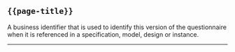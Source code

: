 ## <code>{{page-title}}</code>

A business identifier that is used to identify this version of the questionnaire when it is referenced in a specification, model, design or instance.

---
